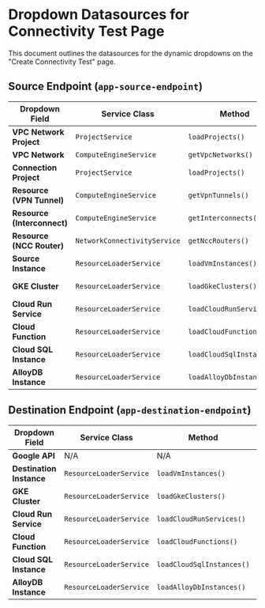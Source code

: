# Dropdown Datasources for Connectivity Test Page

This document outlines the datasources for the dynamic dropdowns on the "Create Connectivity Test" page.

## Source Endpoint (`app-source-endpoint`)

| Dropdown Field                | Service Class              | Method                     | GCP API Endpoint (Expected)                                      | Status                |
| ----------------------------- | -------------------------- | -------------------------- | ---------------------------------------------------------------- | --------------------- |
| **VPC Network Project**       | `ProjectService`           | `loadProjects()`           | `https://cloudresourcemanager.googleapis.com/v1/projects`        | Implemented           |
| **VPC Network**               | `ComputeEngineService`     | `getVpcNetworks()`         | `https://compute.googleapis.com/compute/v1/projects/{projectId}/global/networks` | Using Mock Data       |
| **Connection Project**        | `ProjectService`           | `loadProjects()`           | `https://cloudresourcemanager.googleapis.com/v1/projects`        | Implemented           |
| **Resource (VPN Tunnel)**     | `ComputeEngineService`     | `getVpnTunnels()`          | `https://compute.googleapis.com/compute/v1/projects/{projectId}/regions/{region}/vpnTunnels` | Not Implemented       |
| **Resource (Interconnect)**   | `ComputeEngineService`     | `getInterconnects()`       | `https://compute.googleapis.com/compute/v1/projects/{projectId}/global/interconnects` | Not Implemented       |
| **Resource (NCC Router)**     | `NetworkConnectivityService` | `getNccRouters()`        | `https://networkconnectivity.googleapis.com/v1/projects/{projectId}/locations/global/hubs` | Not Implemented       |
| **Source Instance**           | `ResourceLoaderService`    | `loadVmInstances()`        | `https://compute.googleapis.com/compute/v1/projects/{projectId}/aggregated/instances` | Implemented (via `ComputeEngineService`) |
| **GKE Cluster**               | `ResourceLoaderService`    | `loadGkeClusters()`        | `https://container.googleapis.com/v1/projects/{projectId}/locations/-/clusters` | Implemented (via `GkeClusterService`) |
| **Cloud Run Service**         | `ResourceLoaderService`    | `loadCloudRunServices()`   | `https://run.googleapis.com/v1/projects/{projectId}/locations/-/services` | Implemented (via `CloudRunService`) |
| **Cloud Function**            | `ResourceLoaderService`    | `loadCloudFunctions()`     | `https://cloudfunctions.googleapis.com/v1/projects/{projectId}/locations/-/functions` | Implemented (via `CloudFunctionsService`) |
| **Cloud SQL Instance**        | `ResourceLoaderService`    | `loadCloudSqlInstances()`  | `https://sqladmin.googleapis.com/v1beta4/projects/{projectId}/instances` | Implemented (via `CloudSqlService`) |
| **AlloyDB Instance**          | `ResourceLoaderService`    | `loadAlloyDbInstances()`   | `https://alloydb.googleapis.com/v1/projects/{projectId}/locations/-/clusters` | Implemented (via `AlloyDbService`) |

## Destination Endpoint (`app-destination-endpoint`)

| Dropdown Field           | Service Class           | Method                  | GCP API Endpoint (Expected)                                      | Status                |
| ------------------------ | ----------------------- | ----------------------- | ---------------------------------------------------------------- | --------------------- |
| **Google API**           | N/A                     | N/A                     | N/A                                                              | Hardcoded             |
| **Destination Instance** | `ResourceLoaderService` | `loadVmInstances()`     | `https://compute.googleapis.com/compute/v1/projects/{projectId}/aggregated/instances` | Implemented (via `ComputeEngineService`) |
| **GKE Cluster**          | `ResourceLoaderService` | `loadGkeClusters()`     | `https://container.googleapis.com/v1/projects/{projectId}/locations/-/clusters` | Implemented (via `GkeClusterService`) |
| **Cloud Run Service**    | `ResourceLoaderService` | `loadCloudRunServices()`| `https://run.googleapis.com/v1/projects/{projectId}/locations/-/services` | Implemented (via `CloudRunService`) |
| **Cloud Function**       | `ResourceLoaderService` | `loadCloudFunctions()`  | `https://cloudfunctions.googleapis.com/v1/projects/{projectId}/locations/-/functions` | Implemented (via `CloudFunctionsService`) |
| **Cloud SQL Instance**   | `ResourceLoaderService` | `loadCloudSqlInstances()`| `https://sqladmin.googleapis.com/v1beta4/projects/{projectId}/instances` | Implemented (via `CloudSqlService`) |
| **AlloyDB Instance**     | `ResourceLoaderService` | `loadAlloyDbInstances()`| `https://alloydb.googleapis.com/v1/projects/{projectId}/locations/-/clusters` | Implemented (via `AlloyDbService`) |

